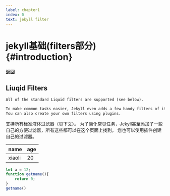 ```yaml
---
label: chapter1
index: 0
text: jekyll filter
---
```



# jekyll基础(filters部分) {#introduction} 
#### [返回](./../jekyll基础.md#liquid-filters "jekyll基础(filters部分)")
## Liuqid Filters
```txt
All of the standard Liquid filters are supported (see below).

To make common tasks easier, Jekyll even adds a few handy filters of its own, all of which you can find on this page. 
You can also create your own filters using plugins.
```
支持所有标准液体过滤器（见下文）。
为了简化常见任务，Jekyll甚至添加了一些自己的方便过滤器，所有这些都可以在这个页面上找到。
您也可以使用插件创建自己的过滤器。

| name | age |
| - | - |
| xiaoli | 20 |


```javascript
let a = 12;
function getname(){
    return 0;
}
getname()
```

